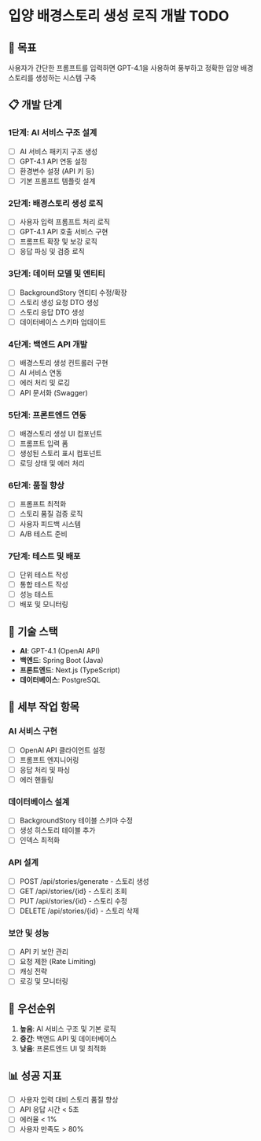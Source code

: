# 입양 배경스토리 생성 로직 개발 TODO

## 🎯 목표
사용자가 간단한 프롬프트를 입력하면 GPT-4.1을 사용하여 풍부하고 정확한 입양 배경스토리를 생성하는 시스템 구축

## 📋 개발 단계

### 1단계: AI 서비스 구조 설계
- [ ] AI 서비스 패키지 구조 생성
- [ ] GPT-4.1 API 연동 설정
- [ ] 환경변수 설정 (API 키 등)
- [ ] 기본 프롬프트 템플릿 설계

### 2단계: 배경스토리 생성 로직
- [ ] 사용자 입력 프롬프트 처리 로직
- [ ] GPT-4.1 API 호출 서비스 구현
- [ ] 프롬프트 확장 및 보강 로직
- [ ] 응답 파싱 및 검증 로직

### 3단계: 데이터 모델 및 엔티티
- [ ] BackgroundStory 엔티티 수정/확장
- [ ] 스토리 생성 요청 DTO 생성
- [ ] 스토리 응답 DTO 생성
- [ ] 데이터베이스 스키마 업데이트

### 4단계: 백엔드 API 개발
- [ ] 배경스토리 생성 컨트롤러 구현
- [ ] AI 서비스 연동
- [ ] 에러 처리 및 로깅
- [ ] API 문서화 (Swagger)

### 5단계: 프론트엔드 연동
- [ ] 배경스토리 생성 UI 컴포넌트
- [ ] 프롬프트 입력 폼
- [ ] 생성된 스토리 표시 컴포넌트
- [ ] 로딩 상태 및 에러 처리

### 6단계: 품질 향상
- [ ] 프롬프트 최적화
- [ ] 스토리 품질 검증 로직
- [ ] 사용자 피드백 시스템
- [ ] A/B 테스트 준비

### 7단계: 테스트 및 배포
- [ ] 단위 테스트 작성
- [ ] 통합 테스트 작성
- [ ] 성능 테스트
- [ ] 배포 및 모니터링

## 🔧 기술 스택
- **AI**: GPT-4.1 (OpenAI API)
- **백엔드**: Spring Boot (Java)
- **프론트엔드**: Next.js (TypeScript)
- **데이터베이스**: PostgreSQL

## 📝 세부 작업 항목

### AI 서비스 구현
- [ ] OpenAI API 클라이언트 설정
- [ ] 프롬프트 엔지니어링
- [ ] 응답 처리 및 파싱
- [ ] 에러 핸들링

### 데이터베이스 설계
- [ ] BackgroundStory 테이블 스키마 수정
- [ ] 생성 히스토리 테이블 추가
- [ ] 인덱스 최적화

### API 설계
- [ ] POST /api/stories/generate - 스토리 생성
- [ ] GET /api/stories/{id} - 스토리 조회
- [ ] PUT /api/stories/{id} - 스토리 수정
- [ ] DELETE /api/stories/{id} - 스토리 삭제

### 보안 및 성능
- [ ] API 키 보안 관리
- [ ] 요청 제한 (Rate Limiting)
- [ ] 캐싱 전략
- [ ] 로깅 및 모니터링

## 🎯 우선순위
1. **높음**: AI 서비스 구조 및 기본 로직
2. **중간**: 백엔드 API 및 데이터베이스
3. **낮음**: 프론트엔드 UI 및 최적화

## 📊 성공 지표
- [ ] 사용자 입력 대비 스토리 품질 향상
- [ ] API 응답 시간 < 5초
- [ ] 에러율 < 1%
- [ ] 사용자 만족도 > 80% 